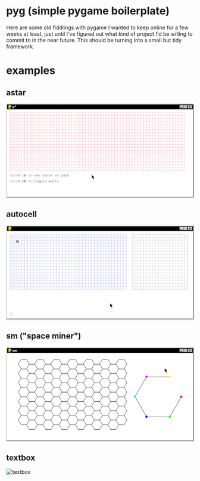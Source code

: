
# pyg (simple pygame boilerplate)

Here are some old fiddlings with pygame I wanted to keep online for a few weeks at least, just until I've figured out what kind of project I'd be willing to commit to in the near future. This should be turning into a small but tidy framework.

# examples

## astar

![astar](wiki/examples/astar.gif?raw=true)

## autocell

![autocell](wiki/examples/autocell.gif?raw=true)

## sm ("space miner")

![sm](wiki/examples/sm.gif?raw=true)

## textbox

![textbox](wiki/examples/textbox.gif?raw=true)

